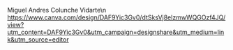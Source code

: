 Miguel Andres Colunche Vidarte\n
https://www.canva.com/design/DAF9Yic3Gv0/dtSksVj8elzmwWQGOzf4JQ/view?utm_content=DAF9Yic3Gv0&utm_campaign=designshare&utm_medium=link&utm_source=editor
